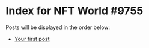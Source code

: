 # Index for NFT World #9755
Posts will be displayed in the order below:

- [Your first post](./001-first.md)

